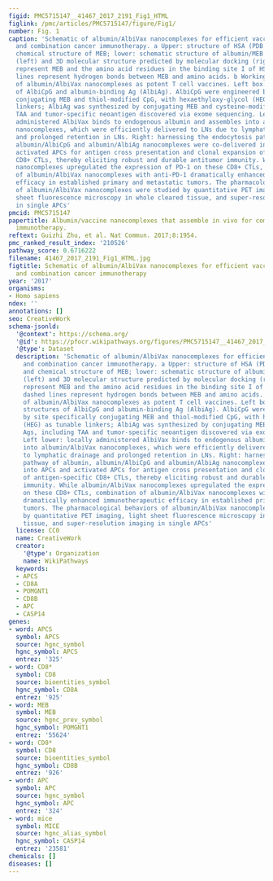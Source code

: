 ```yaml
---
figid: PMC5715147__41467_2017_2191_Fig1_HTML
figlink: /pmc/articles/PMC5715147/figure/Fig1/
number: Fig. 1
caption: 'Schematic of albumin/AlbiVax nanocomplexes for efficient vaccine delivery
  and combination cancer immunotherapy. a Upper: structure of HSA (PDB ID: 2BXH) and
  chemical structure of MEB; lower: schematic structure of albumin/MEB nanocomplexes
  (left) and 3D molecular structure predicted by molecular docking (right). Sticks
  represent MEB and the amino acid residues in the binding site I of HSA. Green dashed
  lines represent hydrogen bonds between MEB and amino acids. b Working mechanism
  of albumin/AlbiVax nanocomplexes as potent T cell vaccines. Left box: modular structures
  of AlbiCpG and albumin-binding Ag (AlbiAg). AlbiCpG were engineered by site specifically
  conjugating MEB and thiol-modified CpG, with hexaethyloxy-glycol (HEG) as tunable
  linkers; AlbiAg was synthesized by conjugating MEB and cysteine-modified Ags, including
  TAA and tumor-specific neoantigen discovered via exome sequencing. Left lower: locally
  administered AlbiVax binds to endogenous albumin and assembles into albumin/AlbiVax
  nanocomplexes, which were efficiently delivered to LNs due to lymphatic drainage
  and prolonged retention in LNs. Right: harnessing the endocytosis pathway of albumin,
  albumin/AlbiCpG and albumin/AlbiAg nanocomplexes were co-delivered into APCs and
  activated APCs for antigen cross presentation and clonal expansion of antigen-specific
  CD8+ CTLs, thereby eliciting robust and durable antitumor immunity. While albumin/AlbiVax
  nanocomplexes upregulated the expression of PD-1 on these CD8+ CTLs, combination
  of albumin/AlbiVax nanocomplexes with anti-PD-1 dramatically enhanced immunotherapeutic
  efficacy in established primary and metastatic tumors. The pharmacological behaviors
  of albumin/AlbiVax nanocomplexes were studied by quantitative PET imaging, light
  sheet fluorescence microscopy in whole cleared tissue, and super-resolution imaging
  in single APCs'
pmcid: PMC5715147
papertitle: Albumin/vaccine nanocomplexes that assemble in vivo for combination cancer
  immunotherapy.
reftext: Guizhi Zhu, et al. Nat Commun. 2017;8:1954.
pmc_ranked_result_index: '210526'
pathway_score: 0.6716222
filename: 41467_2017_2191_Fig1_HTML.jpg
figtitle: Schematic of albumin/AlbiVax nanocomplexes for efficient vaccine delivery
  and combination cancer immunotherapy
year: '2017'
organisms:
- Homo sapiens
ndex: ''
annotations: []
seo: CreativeWork
schema-jsonld:
  '@context': https://schema.org/
  '@id': https://pfocr.wikipathways.org/figures/PMC5715147__41467_2017_2191_Fig1_HTML.html
  '@type': Dataset
  description: 'Schematic of albumin/AlbiVax nanocomplexes for efficient vaccine delivery
    and combination cancer immunotherapy. a Upper: structure of HSA (PDB ID: 2BXH)
    and chemical structure of MEB; lower: schematic structure of albumin/MEB nanocomplexes
    (left) and 3D molecular structure predicted by molecular docking (right). Sticks
    represent MEB and the amino acid residues in the binding site I of HSA. Green
    dashed lines represent hydrogen bonds between MEB and amino acids. b Working mechanism
    of albumin/AlbiVax nanocomplexes as potent T cell vaccines. Left box: modular
    structures of AlbiCpG and albumin-binding Ag (AlbiAg). AlbiCpG were engineered
    by site specifically conjugating MEB and thiol-modified CpG, with hexaethyloxy-glycol
    (HEG) as tunable linkers; AlbiAg was synthesized by conjugating MEB and cysteine-modified
    Ags, including TAA and tumor-specific neoantigen discovered via exome sequencing.
    Left lower: locally administered AlbiVax binds to endogenous albumin and assembles
    into albumin/AlbiVax nanocomplexes, which were efficiently delivered to LNs due
    to lymphatic drainage and prolonged retention in LNs. Right: harnessing the endocytosis
    pathway of albumin, albumin/AlbiCpG and albumin/AlbiAg nanocomplexes were co-delivered
    into APCs and activated APCs for antigen cross presentation and clonal expansion
    of antigen-specific CD8+ CTLs, thereby eliciting robust and durable antitumor
    immunity. While albumin/AlbiVax nanocomplexes upregulated the expression of PD-1
    on these CD8+ CTLs, combination of albumin/AlbiVax nanocomplexes with anti-PD-1
    dramatically enhanced immunotherapeutic efficacy in established primary and metastatic
    tumors. The pharmacological behaviors of albumin/AlbiVax nanocomplexes were studied
    by quantitative PET imaging, light sheet fluorescence microscopy in whole cleared
    tissue, and super-resolution imaging in single APCs'
  license: CC0
  name: CreativeWork
  creator:
    '@type': Organization
    name: WikiPathways
  keywords:
  - APCS
  - CD8A
  - POMGNT1
  - CD8B
  - APC
  - CASP14
genes:
- word: APCS
  symbol: APCS
  source: hgnc_symbol
  hgnc_symbol: APCS
  entrez: '325'
- word: CD8*
  symbol: CD8
  source: bioentities_symbol
  hgnc_symbol: CD8A
  entrez: '925'
- word: MEB
  symbol: MEB
  source: hgnc_prev_symbol
  hgnc_symbol: POMGNT1
  entrez: '55624'
- word: CD8*
  symbol: CD8
  source: bioentities_symbol
  hgnc_symbol: CD8B
  entrez: '926'
- word: APC
  symbol: APC
  source: hgnc_symbol
  hgnc_symbol: APC
  entrez: '324'
- word: mice
  symbol: MICE
  source: hgnc_alias_symbol
  hgnc_symbol: CASP14
  entrez: '23581'
chemicals: []
diseases: []
---
```

